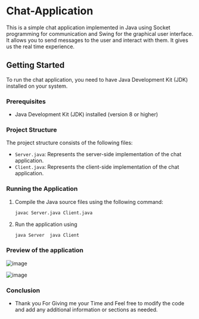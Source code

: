 # Chat-Application

This is a simple chat application implemented in Java using Socket programming for communication and Swing for the graphical user interface. It allows you to send messages to the user and interact with them. It gives us the real time experience.
## Getting Started

To run the chat application, you need to have Java Development Kit (JDK) installed on your system.

### Prerequisites

- Java Development Kit (JDK) installed (version 8 or higher)

### Project Structure

The project structure consists of the following files:

- `Server.java`: Represents the server-side implementation of the chat application.
- `Client.java`: Represents the client-side implementation of the chat application.

### Running the Application

1. Compile the Java source files using the following command:

   ```bash
   javac Server.java Client.java 
2. Run the application using
    ```bash
   java Server  java Client

### Preview of the application 

![image](https://github.com/vaishnavi-4102/Chat-Application/assets/94067180/325a4487-8b7e-4246-9320-4211a32862cb)

![image](https://github.com/vaishnavi-4102/Chat-Application/assets/94067180/91b64697-ec51-4c8d-b164-f2f9cfe4e0d0)


### Conclusion 

- Thank you For Giving me your Time and Feel free to modify the code and add any additional information or sections as needed.
